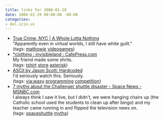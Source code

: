 ```yaml
---
title: links for 2006-01-29
date: 2006-01-29 00:00:00 -08:00
categories:
- del.icio.us
---
```


<ul class="delicious">
	<li>
		<div class="delicious-link"><a href="http://a.wholelottanothing.org/2006/01/true_crime_nyc.html">True Crime, NYC | A Whole Lotta Nothing</a></div>
		<div class="delicious-extended">"Apparently even in virtual worlds, I still have white guilt."</div>
		<div class="delicious-tags">(tags: <a href="http://del.icio.us/torrez/mathowie">mathowie</a> <a href="http://del.icio.us/torrez/videogames">videogames</a>)</div>
	</li>
	<li>
		<div class="delicious-link"><a href="http://www.cafepress.com/invisibleland/1161245">*clothing : invisibleland : CafePress.com</a></div>
		<div class="delicious-extended">My friend made some shrits.</div>
		<div class="delicious-tags">(tags: <a href="http://del.icio.us/torrez/tshirt">tshirt</a> <a href="http://del.icio.us/torrez/store">store</a> <a href="http://del.icio.us/torrez/asterisk">asterisk</a>)</div>
	</li>
	<li>
		<div class="delicious-link"><a href="http://ascii.textfiles.com/archives/000197.html">ASCII by Jason Scott: Hardcoded</a></div>
		<div class="delicious-extended">I'd seriously watch this. Seriously.</div>
		<div class="delicious-tags">(tags: <a href="http://del.icio.us/torrez/via:waxy">via:waxy</a> <a href="http://del.icio.us/torrez/programming">programming</a> <a href="http://del.icio.us/torrez/competition">competition</a>)</div>
	</li>
	<li>
		<div class="delicious-link"><a href="http://www.msnbc.msn.com/id/11031097/">7 myths about the Challenger shuttle disaster - Space News - MSNBC.com</a></div>
		<div class="delicious-extended">I always think I saw it live, but I didn't, we were hanging chairs up (the Catholic school used the students to clean up after bingo) and my teacher came running in and flipped the television news on.</div>
		<div class="delicious-tags">(tags: <a href="http://del.icio.us/torrez/spaceshuttle">spaceshuttle</a> <a href="http://del.icio.us/torrez/myths">myths</a>)</div>
	</li>
</ul>
